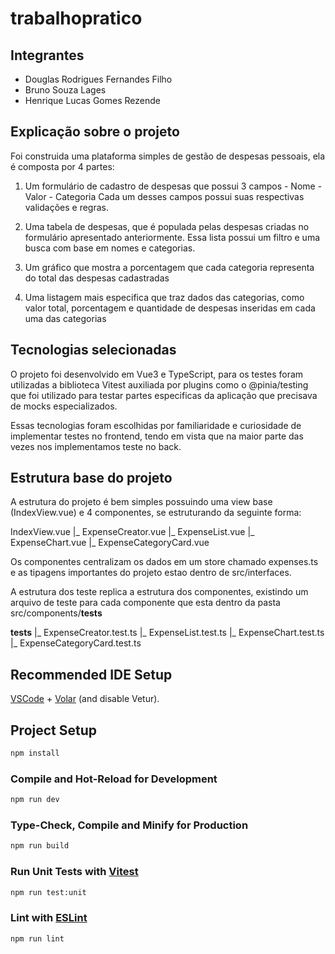 # trabalhopratico

## Integrantes
- Douglas Rodrigues Fernandes Filho
- Bruno Souza Lages
- Henrique Lucas Gomes Rezende

## Explicação sobre o projeto

Foi construida uma plataforma simples de gestão de despesas pessoais, ela é composta por 4 partes:
  1. Um formulário de cadastro de despesas que possui 3 campos
    - Nome
    - Valor
    - Categoria
  Cada um desses campos possui suas respectivas validações e regras.

  2. Uma tabela de despesas, que é populada pelas despesas criadas no formulário apresentado anteriormente. Essa lista possui um filtro e uma busca com base em nomes e categorias.

  3. Um gráfico que mostra a porcentagem que cada categoria representa do total das despesas cadastradas

  4. Uma listagem mais especifica que traz dados das categorias, como valor total, porcentagem e quantidade de despesas inseridas em cada uma das categorias

## Tecnologias selecionadas

O projeto foi desenvolvido em Vue3 e TypeScript, para os testes foram utilizadas a biblioteca Vitest auxiliada por plugins como o @pinia/testing que foi utilizado para testar partes especificas da aplicação que precisava de mocks especializados. 

Essas tecnologias foram escolhidas por familiaridade e curiosidade de implementar testes no frontend, tendo em vista que na maior parte das vezes nos implementamos teste no back.

## Estrutura base do projeto

A estrutura do projeto é bem simples possuindo uma view base (IndexView.vue) e 4 componentes, se estruturando da seguinte forma:

IndexView.vue
  |_ ExpenseCreator.vue
  |_ ExpenseList.vue
  |_ ExpenseChart.vue
  |_ ExpenseCategoryCard.vue

Os componentes centralizam os dados em um store chamado expenses.ts e as tipagens importantes do projeto estao dentro de src/interfaces.

A estrutura dos teste replica a estrutura dos componentes, existindo um arquivo de teste para cada componente que esta dentro da pasta src/components/__tests__

  __tests__
  |_ ExpenseCreator.test.ts
  |_ ExpenseList.test.ts
  |_ ExpenseChart.test.ts
  |_ ExpenseCategoryCard.test.ts

## Recommended IDE Setup

[VSCode](https://code.visualstudio.com/) + [Volar](https://marketplace.visualstudio.com/items?itemName=Vue.volar) (and disable Vetur).

## Project Setup

```sh
npm install
```

### Compile and Hot-Reload for Development

```sh
npm run dev
```

### Type-Check, Compile and Minify for Production

```sh
npm run build
```

### Run Unit Tests with [Vitest](https://vitest.dev/)

```sh
npm run test:unit
```

### Lint with [ESLint](https://eslint.org/)

```sh
npm run lint
```
